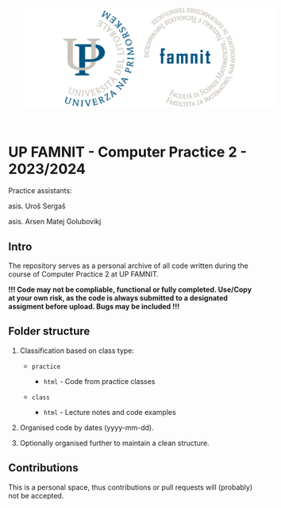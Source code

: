 <p align="center">
  <img src="famnit.png" style="padding: 32px" />
</p>

# UP FAMNIT - Computer Practice 2 - 2023/2024

Practice assistants: 

asis. Uroš Sergaš

asis. Arsen Matej Golubovikj

## Intro 

The repository serves as a personal archive of all code written during the course of Computer Practice 2 at UP FAMNIT. 

**!!! Code may not be compliable, functional or fully completed. Use/Copy at your own risk, as the code is always submitted to a designated assigment before upload. Bugs may be included !!!**

## Folder structure

1. Classification based on class type:
    - `practice`
      - `html` - Code from practice classes

    - `class`
      - `html` - Lecture notes and code examples
2. Organised code by dates (yyyy-mm-dd).

3. Optionally organised further to maintain a clean structure.

## Contributions
This is a personal space, thus contributions or pull requests will (probably) not be accepted.